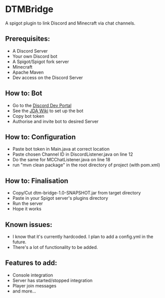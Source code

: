 # DTMBridge
A spigot plugin to link Discord and Minecraft via chat channels.

## Prerequisites:
- A Discord Server
- Your own Discord bot 
- A Spigot/Spigot fork server
- Minecraft
- Apache Maven
- Dev access on the Discord Server

## How to: Bot
- Go to the [Discord Dev Portal](https://discord.com/developers/docs/intro)
- See the [JDA Wiki](https://jda.wiki/using-jda/getting-started/#creating-a-discord-bot) to set up the bot
- Copy bot token
- Authorise and invite bot to desired Server


## How to: Configuration
- Paste bot token in Main.java at correct location
- Paste chosen Channel ID in DiscordListener.java on line 12
- Do the same for MCChatListener.java on line 18
- run "mvn clean package" in the root directory of project (with pom.xml)

## How to: Finalisation
- Copy/Cut dtm-bridge-1.0-SNAPSHOT.jar from target directory
- Paste in your Spigot server's plugins directory
- Run the server
- Hope it works

## Known issues:
- I know that it's currently hardcoded. I plan to add a config.yml in the future.
- There's a lot of functionality to be added.

## Features to add:
- Console integration 
- Server has started/stopped integration
- Player join messages
- and more...
